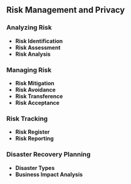 ## Risk Management and Privacy
### Analyzing Risk
* **Risk Identification**
* **Risk Assessment**
* **Risk Analysis**
### Managing Risk
* **Risk Mitigation**
* **Risk Avoidance**
* **Risk Transference**
* **Risk Acceptance**
### Risk Tracking
* **Risk Register**
* **Risk Reporting**
### Disaster Recovery Planning
* **Disaster Types**
* **Business Impact Analysis**
